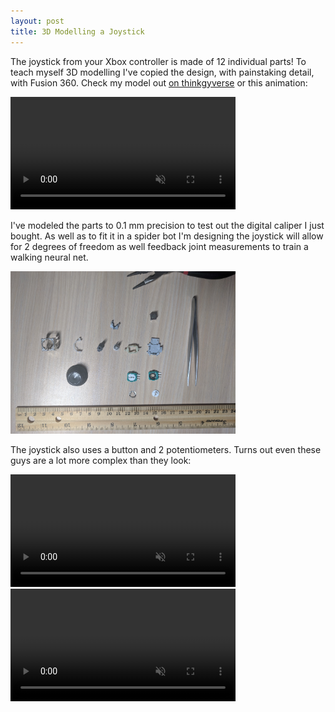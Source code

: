 ```yaml
---
layout: post
title: 3D Modelling a Joystick
---
```


The joystick from your Xbox controller is made of 12 individual parts! To teach myself 3D modelling I've copied the design, with painstaking  detail, with Fusion 360. Check my model out [on thinkgyverse][thing] or this animation:

<video autoplay muted loop width="360">
  <source src="/assets/images/xbox-joystick.mp4" type="video/mp4"/>
  Video of a joystick model.
</video>

<!--more-->

I've modeled the parts to 0.1 mm precision to test out the digital caliper I just bought. As well as to fit it in a spider bot I'm designing the joystick will allow for 2 degrees of freedom as well feedback joint measurements to train a walking neural net.

<img src="/assets/images/xbox-joystick-parts.jpg" width="360" alt="Joystick Parts."/>

The joystick also uses a button and 2 potentiometers. Turns out even these guys are a lot more complex than they look:

<video autoplay muted loop width="360">
  <source src="/assets/images/button.mp4" type="video/mp4"/>
  Video of a button model.
</video>

<video autoplay muted loop width="360">
  <source src="/assets/images/potentiometer.mp4" type="video/mp4"/>
  Video of a potentiometer model.
</video>

[thing]: https://www.thingiverse.com/thing:3372106
